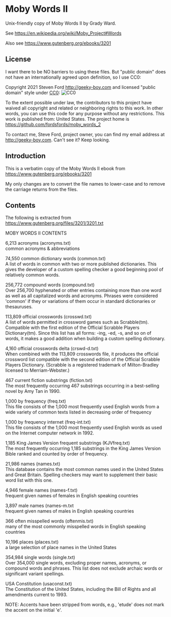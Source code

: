 # Moby Words II
Unix-friendly copy of Moby Words II by Grady Ward.

See https://en.wikipedia.org/wiki/Moby_Project#Words

Also see https://www.gutenberg.org/ebooks/3201


## License

I want there to be NO barriers to using these files.  But "public domain" does not have an internationally agreed upon definition, so I use CC0:

Copyright 2021 Steven Ford http://geeky-boy.com and licensed
"public domain" style under
[CC0](http://creativecommons.org/publicdomain/zero/1.0/): 
![CC0](https://licensebuttons.net/p/zero/1.0/88x31.png "CC0")

To the extent possible under law, the contributors to this project have
waived all copyright and related or neighboring rights to this work.
In other words, you can use this code for any purpose without any
restrictions.  This work is published from: United States.  The project home
is https://github.com/fordsfords/moby_words_2

To contact me, Steve Ford, project owner, you can find my email address
at http://geeky-boy.com.  Can't see it?  Keep looking.


## Introduction

This is a verbatim copy of the Moby Words II ebook from
https://www.gutenberg.org/ebooks/3201

My only changes are to convert the file names to lower-case and to remove
the carriage returns from the files.


## Contents

The following is extracted from https://www.gutenberg.org/files/3201/3201.txt

MOBY WORDS II CONTENTS

6,213 acronyms (acronyms.txt)\
common acronyms & abbreviations

74,550 common dictionary words (common.txt)\
A list of words in common with two or more published dictionaries.
This gives the developer of a custom spelling checker a good
beginning pool of relatively common words.

256,772 compound words (compound.txt)\
Over 256,700 hyphenated or other entries containing more than one
word as well as all capitalized words and acronyms.  Phrases were
considered 'common' if they or variations of them occur in standard
dictionaries or thesauruses.

113,809 official crosswords (crosswd.txt)\
A list of words permitted in crossword games such as Scrabble(tm).
Compatible with the first edition of the Official Scrabble Players
Dictionary(tm).  Since this list has all forms: -ing, -ed, -s, and so
on of words, it makes a good addition when building a custom spelling
dictionary.

4,160 official crosswords delta (crswd-d.txt)\
When combined with the 113,809 crosswords file, it produces the
official crossword list compatible with the second edition of the
Official Scrabble Players Dictionary.  (Scrabble is a registered
trademark of Milton-Bradley licensed to Merriam-Webster.)

467 current fiction substrings (fiction.txt)\
The most frequently occurring 467 substrings occurring in a
best-selling novel by Amy Tan in 1990.

1,000 by frequency (freq.txt)\
This file consists of the 1,000 most frequently used English words
from a wide variety of common texts listed in decreasing order of
frequency

1,000 by frequency internet (freq-int.txt)\
This file consists of the 1,000 most frequently used English words
as used on the Internet computer network in 1992.

1,185 King James Version frequent substrings (KJVfreq.txt)\
The most frequently occurring 1,185 substrings in the King James
Version Bible ranked and counted by order of frequency.

21,986 names (names.txt)\
This database contains the most common names used in the United
States and Great Britain.  Spelling checkers may want to supplement
their basic word list with this one.

4,946 female names (names-f.txt)\
frequent given names of females in English speaking countries

3,897 male names (names-m.txt\
frequent given names of males in English speaking countries

366 often misspelled words (oftenmis.txt)\
many of the most commonly misspelled words in English speaking countries

10,196 places (places.txt)\
a large selection of place names in the United States

354,984 single words (single.txt)\
Over 354,000 single words, excluding proper names, acronyms, or
compound words and phrases.  This list does not exclude archaic words
or significant variant spellings.

USA Constitution (usaconst.txt)\
The Constitution of the United States, including the Bill of Rights
and all amendments current to 1993.

NOTE: Accents have been stripped from words, e.g., 'etude' does not
mark the accent on the initial 'e'.
